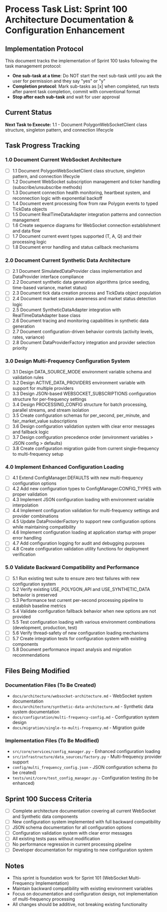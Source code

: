 # Process Task List: Sprint 100 Architecture Documentation & Configuration Enhancement

## Implementation Protocol

This document tracks the implementation of Sprint 100 tasks following the task management protocol:

- **One sub-task at a time**: Do NOT start the next sub-task until you ask the user for permission and they say "yes" or "y"
- **Completion protocol**: Mark sub-tasks as [x] when completed, run tests after parent task completion, commit with conventional format
- **Stop after each sub-task** and wait for user approval

## Current Status

**Next Task to Execute:** 1.1 - Document PolygonWebSocketClient class structure, singleton pattern, and connection lifecycle

## Task Progress Tracking

### 1.0 Document Current WebSocket Architecture
- [ ] 1.1 Document PolygonWebSocketClient class structure, singleton pattern, and connection lifecycle
- [ ] 1.2 Document WebSocket subscription management and ticker handling (subscribe/unsubscribe methods)
- [ ] 1.3 Document connection health monitoring, heartbeat system, and reconnection logic with exponential backoff
- [ ] 1.4 Document event processing flow from raw Polygon events to typed TickData objects
- [ ] 1.5 Document RealTimeDataAdapter integration patterns and connection management
- [ ] 1.6 Create sequence diagrams for WebSocket connection establishment and data flow
- [ ] 1.7 Document current event types supported (T, A, Q) and their processing logic
- [ ] 1.8 Document error handling and status callback mechanisms

### 2.0 Document Current Synthetic Data Architecture
- [ ] 2.1 Document SimulatedDataProvider class implementation and DataProvider interface compliance
- [ ] 2.2 Document synthetic data generation algorithms (price seeding, time-based variance, market status)
- [ ] 2.3 Document tick data creation process and TickData object population
- [ ] 2.4 Document market session awareness and market status detection logic
- [ ] 2.5 Document SyntheticDataAdapter integration with RealTimeDataAdapter base class
- [ ] 2.6 Document tracing and monitoring capabilities in synthetic data generation
- [ ] 2.7 Document configuration-driven behavior controls (activity levels, rates, variance)
- [ ] 2.8 Document DataProviderFactory integration and provider selection priority

### 3.0 Design Multi-Frequency Configuration System
- [ ] 3.1 Design DATA_SOURCE_MODE environment variable schema and validation rules
- [ ] 3.2 Design ACTIVE_DATA_PROVIDERS environment variable with support for multiple providers
- [ ] 3.3 Design JSON-based WEBSOCKET_SUBSCRIPTIONS configuration structure for per-frequency settings
- [ ] 3.4 Design PROCESSING_CONFIG structure for batch processing, parallel streams, and stream isolation
- [ ] 3.5 Create configuration schemas for per_second, per_minute, and fair_market_value subscriptions
- [ ] 3.6 Design configuration validation system with clear error messages and fallback logic
- [ ] 3.7 Design configuration precedence order (environment variables > JSON config > defaults)
- [ ] 3.8 Create configuration migration guide from current single-frequency to multi-frequency setup

### 4.0 Implement Enhanced Configuration Loading
- [ ] 4.1 Extend ConfigManager.DEFAULTS with new multi-frequency configuration options
- [ ] 4.2 Add new configuration types to ConfigManager.CONFIG_TYPES with proper validation
- [ ] 4.3 Implement JSON configuration loading with environment variable interpolation
- [ ] 4.4 Implement configuration validation for multi-frequency settings and provider combinations
- [ ] 4.5 Update DataProviderFactory to support new configuration options while maintaining compatibility
- [ ] 4.6 Implement configuration loading at application startup with proper error handling
- [ ] 4.7 Add configuration logging for audit and debugging purposes
- [ ] 4.8 Create configuration validation utility functions for deployment verification

### 5.0 Validate Backward Compatibility and Performance
- [ ] 5.1 Run existing test suite to ensure zero test failures with new configuration system
- [ ] 5.2 Verify existing USE_POLYGON_API and USE_SYNTHETIC_DATA behavior is preserved
- [ ] 5.3 Performance test current per-second processing pipeline to establish baseline metrics
- [ ] 5.4 Validate configuration fallback behavior when new options are not provided
- [ ] 5.5 Test configuration loading with various environment combinations (development, production, test)
- [ ] 5.6 Verify thread-safety of new configuration loading mechanisms
- [ ] 5.7 Create integration tests for configuration system with existing components
- [ ] 5.8 Document performance impact analysis and migration recommendations

## Files Being Modified

### Documentation Files (To Be Created)
- `docs/architecture/websocket-architecture.md` - WebSocket system documentation
- `docs/architecture/synthetic-data-architecture.md` - Synthetic data system documentation
- `docs/configuration/multi-frequency-config.md` - Configuration system design
- `docs/migration/single-to-multi-frequency.md` - Migration guide

### Implementation Files (To Be Modified)
- `src/core/services/config_manager.py` - Enhanced configuration loading
- `src/infrastructure/data_sources/factory.py` - Multi-frequency provider support
- `config/multi_frequency_config.json` - JSON configuration schema (to be created)
- `tests/unit/core/test_config_manager.py` - Configuration testing (to be enhanced)

## Sprint 100 Success Criteria

- [ ] Complete architecture documentation covering all current WebSocket and Synthetic data components
- [ ] New configuration system implemented with full backward compatibility
- [ ] JSON schema documentation for all configuration options
- [ ] Configuration validation system with clear error messages
- [ ] All existing tests pass without modification
- [ ] No performance regression in current processing pipeline
- [ ] Developer documentation for migrating to new configuration system

## Notes

- This sprint is foundation work for Sprint 101 (WebSocket Multi-Frequency Implementation)
- Maintain backward compatibility with existing environment variables
- Focus on documentation and configuration design, not implementation of multi-frequency processing
- All changes should be additive, not breaking existing functionality